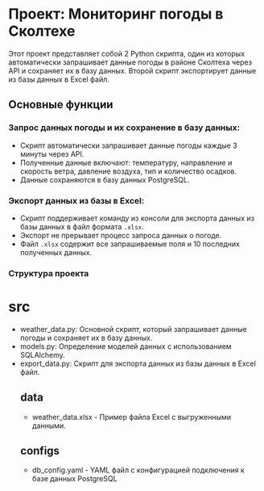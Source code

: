 # Проект: Мониторинг погоды в Сколтехе

Этот проект представляет собой 2 Python скрипта, один из которых автоматически запрашивает данные погоды в районе Сколтеха через API и сохраняет их в базу данных. Второй скрипт экспортирует данные из базы данных в Excel файл.

## Основные функции

### Запрос данных погоды и их сохранение в базу данных:
- Скрипт автоматически запрашивает данные погоды каждые 3 минуты через API.
- Полученные данные включают: температуру, направление и скорость ветра, давление воздуха, тип и количество осадков.
- Данные сохраняются в базу данных PostgreSQL.

### Экспорт данных из базы в Excel:
- Скрипт поддерживает команду из консоли для экспорта данных из базы данных в файл формата `.xlsx`.
- Экспорт не прерывает процесс запроса данных о погоде.
- Файл `.xlsx` содержит все запрашиваемые поля и 10 последних полученных данных.

### Структура проекта
# src
 - weather_data.py: Основной скрипт, который запрашивает данные погоды и сохраняет их в базу данных.
 - models.py: Определение моделей данных с использованием SQLAlchemy.
 - export_data.py: Скрипт для экспорта данных из базы данных в Excel файл.
   ## data
   - weather_data.xlsx - Пример файла Excel с выгруженными данными.
   ## configs
   - db_config.yaml - YAML файл с конфигурацией подключения к базе данных PostgreSQL


